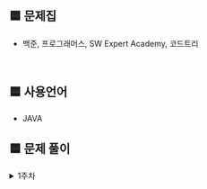 
## 🟦 문제집
- 백준, 프로그래머스, SW Expert Academy, 코드트리

</br>

## 🟦 사용언어
- JAVA

## 🟦 문제 풀이
<details>
  <summary>1주차</summary>
  <div markdown="1">

  ### 23.10.17 화요일
  
  | 순번 | 문제    | 완료 |
  | :--: | :-----------:  | :-----:  |
  | 00 | [백준 7490_0 만들기](https://www.acmicpc.net/problem/7490)  | ✔ | 

 

  ### 23.10.23 월요일
  
  | 순번 | 문제    | 완료 |
  | :--: | :-----------:  | :-----:  |
  | 00 | [백준 9935_문자열 폭발](https://www.acmicpc.net/problem/9935)  |  | 
 
  </div>
  </details>
